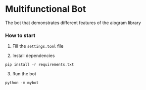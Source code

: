 Multifunctional Bot
========

The bot that demonstrates different features of the aiogram library

### How to start

1. Fill the `settings.toml` file

2. Install dependencies

```shell
pip install -r requirements.txt
```

3. Run the bot

```shell
python -m mybot
```